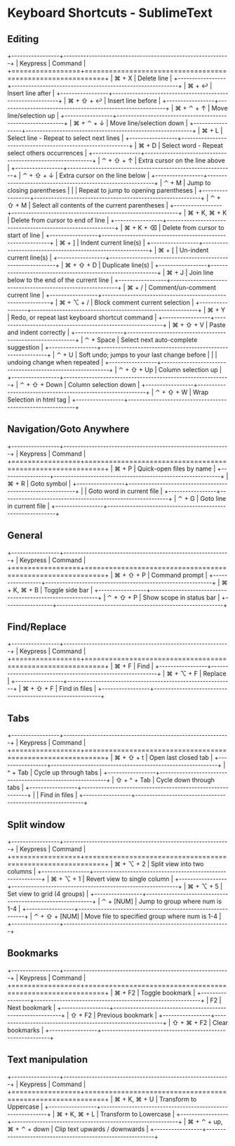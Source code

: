 
Keyboard Shortcuts - SublimeText
==================================


Editing
-------

+-----------------+-----------------------------------------------------------+
| Keypress        | Command                                                   |
+=================+===========================================================+
| ⌘ + X           | Delete line                                               |
+-----------------+-----------------------------------------------------------+
| ⌘ + ↩           | Insert line after                                         |
+-----------------+-----------------------------------------------------------+
| ⌘ + ⇧ + ↩       | Insert line before                                        |
+-----------------+-----------------------------------------------------------+
| ⌘ + ⌃ + ↑       | Move line/selection up                                    |
+-----------------+-----------------------------------------------------------+
| ⌘ + ⌃ + ↓       | Move line/selection down                                  |
+-----------------+-----------------------------------------------------------+
| ⌘ + L           | Select line - Repeat to select next lines                 |
+-----------------+-----------------------------------------------------------+
| ⌘ + D           | Select word - Repeat select others occurrences            |
+-----------------+-----------------------------------------------------------+
| ⌃ + ⇧ + ↑       | Extra cursor on the line above                            |
+-----------------+-----------------------------------------------------------+
| ⌃ + ⇧ + ↓       | Extra cursor on the line below                            |
+-----------------+-----------------------------------------------------------+
| ⌃ + M           | Jump to closing parentheses                               |
|                 | Repeat to jump to opening parentheses                     |
+-----------------+-----------------------------------------------------------+
| ⌃ + ⇧ + M       | Select all contents of the current parentheses            |
+-----------------+-----------------------------------------------------------+
| ⌘ + K, ⌘ + K    | Delete from cursor to end of line                         |
+-----------------+-----------------------------------------------------------+
| ⌘ + K + ⌫       | Delete from cursor to start of line                       |
+-----------------+-----------------------------------------------------------+
| ⌘ + ]           | Indent current line(s)                                    |
+-----------------+-----------------------------------------------------------+
| ⌘ + [           | Un-indent current line(s)                                 |
+-----------------+-----------------------------------------------------------+
| ⌘ + ⇧ + D       | Duplicate line(s)                                         |
+-----------------+-----------------------------------------------------------+
| ⌘ + J           | Join line below to the end of the current line            |
+-----------------+-----------------------------------------------------------+
| ⌘ + /           | Comment/un-comment current line                           |
+-----------------+-----------------------------------------------------------+
| ⌘ + ⌥ + /       | Block comment current selection                           |
+-----------------+-----------------------------------------------------------+
| ⌘ + Y           | Redo, or repeat last keyboard shortcut command            |
+-----------------+-----------------------------------------------------------+
| ⌘ + ⇧ + V       | Paste and indent correctly                                |
+-----------------+-----------------------------------------------------------+
| ⌃ + Space       | Select next auto-complete suggestion                      |
+-----------------+-----------------------------------------------------------+
| ⌃ + U           | Soft undo; jumps to your last change before               |
|                 | undoing change when repeated                              |
+-----------------+-----------------------------------------------------------+
| ⌃ + ⇧ + Up      | Column selection up                                       |
+-----------------+-----------------------------------------------------------+
| ⌃ + ⇧ + Down    | Column selection down                                     |
+-----------------+-----------------------------------------------------------+
| ⌃ + ⇧ +  W      | Wrap  Selection in html tag                               |
+-----------------+-----------------------------------------------------------+

Navigation/Goto Anywhere
------------------------

+-----------------+-----------------------------------------------------------+
| Keypress        | Command                                                   |
+=================+===========================================================+
| ⌘ + P           | Quick-open files by name                                  |
+-----------------+-----------------------------------------------------------+
| ⌘ + R           | Goto symbol                                               |
+-----------------+-----------------------------------------------------------+
|                 | Goto word in current file                                 |
+-----------------+-----------------------------------------------------------+
| ⌃ + G           | Goto line in current file                                 |
+-----------------+-----------------------------------------------------------+

General
------------------------

+-----------------+-----------------------------------------------------------+
| Keypress        | Command                                                   |
+=================+===========================================================+
| ⌘ + ⇧ + P       | Command prompt                                            |
+-----------------+-----------------------------------------------------------+
| ⌘ + K, ⌘ + B    | Toggle side bar                                           |
+-----------------+-----------------------------------------------------------+
| ⌃ + ⇧ + P       | Show scope in status bar                                  |
+-----------------+-----------------------------------------------------------+

Find/Replace
------------------------

+-----------------+-----------------------------------------------------------+
| Keypress        | Command                                                   |
+=================+===========================================================+
| ⌘ + F           | Find                                                      |
+-----------------+-----------------------------------------------------------+
| ⌘ + ⌥ + F       | Replace                                                   |
+-----------------+-----------------------------------------------------------+
| ⌘ + ⇧ + F       | Find in files                                             |
+-----------------+-----------------------------------------------------------+

Tabs
------------------------

+-----------------+-----------------------------------------------------------+
| Keypress        | Command                                                   |
+=================+===========================================================+
| ⌘ + ⇧ + t       | Open last closed tab                                      |
+-----------------+-----------------------------------------------------------+
| ^ + Tab         | Cycle up through tabs                                     |
+-----------------+-----------------------------------------------------------+
| ⇧ + ^ + Tab     | Cycle down through tabs                                   |
+-----------------+-----------------------------------------------------------+
|                 | Find in files                                             |
+-----------------+-----------------------------------------------------------+

Split window
------------------------

+-----------------+-----------------------------------------------------------+
| Keypress        | Command                                                   |
+=================+===========================================================+
| ⌘ + ⌥ + 2       | Split view into two columns                               |
+-----------------+-----------------------------------------------------------+
| ⌘ + ⌥ + 1       | Revert view to single column                              |
+-----------------+-----------------------------------------------------------+
| ⌘ + ⌥ + 5       | Set view to grid (4 groups)                               |
+-----------------+-----------------------------------------------------------+
| ⌃ + [NUM]       | Jump to group where num is 1-4                            |
+-----------------+-----------------------------------------------------------+
| ⌃ + ⇧ + [NUM]   | Move file to specified group where num is 1-4             |
+-----------------+-----------------------------------------------------------+

Bookmarks
------------------------

+-----------------+-----------------------------------------------------------+
| Keypress        | Command                                                   |
+=================+===========================================================+
| ⌘ + F2          | Toggle bookmark                                           |
+-----------------+-----------------------------------------------------------+
| F2              | Next bookmark                                             |
+-----------------+-----------------------------------------------------------+
| ⇧ + F2          | Previous bookmark                                         |
+-----------------+-----------------------------------------------------------+
| ⇧ + ⌘ + F2      | Clear bookmarks                                           |
+-----------------+-----------------------------------------------------------+

Text manipulation
------------------------

+-----------------+-----------------------------------------------------------+
| Keypress        | Command                                                   |
+=================+===========================================================+
| ⌘ + K, ⌘ + U    | Transform to Uppercase                                    |
+-----------------+-----------------------------------------------------------+
| ⌘ + K, ⌘ + L    | Transform to Lowercase                                    |
+-----------------+-----------------------------------------------------------+
| ⌘ + ⌃ + up,  ⌘ + ⌃ + down |  Clip text upwards / downwards            |
+-----------------+-----------------------------------------------------------+
